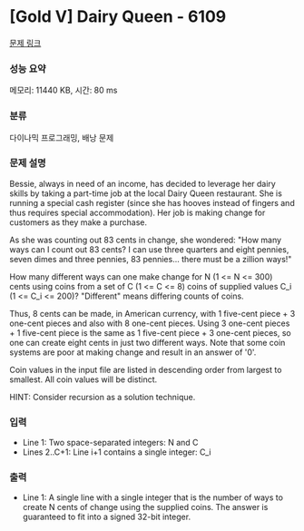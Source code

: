 # [Gold V] Dairy Queen - 6109 

[문제 링크](https://www.acmicpc.net/problem/6109) 

### 성능 요약

메모리: 11440 KB, 시간: 80 ms

### 분류

다이나믹 프로그래밍, 배낭 문제

### 문제 설명

<p>Bessie, always in need of an income, has decided to leverage her dairy skills by taking a part-time job at the local Dairy Queen restaurant. She is running a special cash register (since she has hooves instead of fingers and thus requires special accommodation). Her job is making change for customers as they make a purchase.</p>

<p>As she was counting out 83 cents in change, she wondered: "How many ways can I count out 83 cents? I can use three quarters and eight pennies, seven dimes and three pennies, 83 pennies... there must be a zillion ways!"</p>

<p>How many different ways can one make change for N (1 <= N <= 300) cents using coins from a set of C (1 <= C <= 8) coins of supplied values C_i (1 <= C_i <= 200)?  "Different" means differing counts of coins.</p>

<p>Thus, 8 cents can be made, in American currency, with 1 five-cent piece + 3 one-cent pieces and also with 8 one-cent pieces. Using 3 one-cent pieces + 1 five-cent piece is the same as 1 five-cent piece + 3 one-cent pieces, so one can create eight cents in just two different ways. Note that some coin systems are poor at making change and result in an answer of '0'.</p>

<p>Coin values in the input file are listed in descending order from largest to smallest. All coin values will be distinct.</p>

<p>HINT: Consider recursion as a solution technique.</p>

### 입력 

 <ul>
	<li>Line 1: Two space-separated integers: N and C</li>
	<li>Lines 2..C+1: Line i+1 contains a single integer: C_i</li>
</ul>

<p> </p>

### 출력 

 <ul>
	<li>Line 1: A single line with a single integer that is the number of ways to create N cents of change using the supplied coins. The answer is guaranteed to fit into a signed 32-bit integer.</li>
</ul>

<p> </p>

